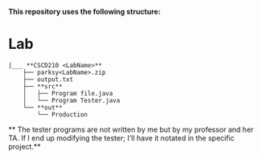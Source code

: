 **This repository uses the following structure:**

# Lab <number goes here>
    |___ **CSCD210 <LabName>**
        ├── parksy<LabName>.zip
        ├── output.txt
        ├── **src**
        │   ├── Program file.java
        │   └── Program Tester.java
        └── **out**
            └── Production

**
The tester programs are not written by me but by my professor and her TA.
If I end up modifying the tester; I'll have it notated in the specific project.**
